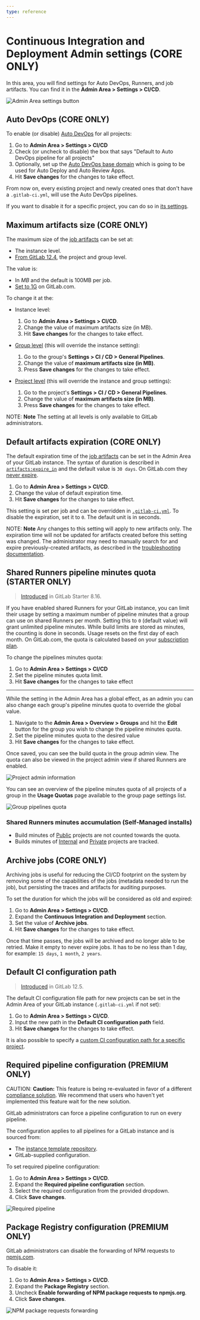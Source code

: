 ```yaml
---
type: reference
---
```


# Continuous Integration and Deployment Admin settings **(CORE ONLY)**

In this area, you will find settings for Auto DevOps, Runners, and job artifacts.
You can find it in the **Admin Area > Settings > CI/CD**.

![Admin Area settings button](../img/admin_area_settings_button.png)

## Auto DevOps **(CORE ONLY)**

To enable (or disable) [Auto DevOps](../../../topics/autodevops/index.md)
for all projects:

1. Go to **Admin Area > Settings > CI/CD**
1. Check (or uncheck to disable) the box that says "Default to Auto DevOps pipeline for all projects"
1. Optionally, set up the [Auto DevOps base domain](../../../topics/autodevops/index.md#auto-devops-base-domain)
   which is going to be used for Auto Deploy and Auto Review Apps.
1. Hit **Save changes** for the changes to take effect.

From now on, every existing project and newly created ones that don't have a
`.gitlab-ci.yml`, will use the Auto DevOps pipelines.

If you want to disable it for a specific project, you can do so in
[its settings](../../../topics/autodevops/index.md#enablingdisabling-auto-devops).

## Maximum artifacts size **(CORE ONLY)**

The maximum size of the [job artifacts](../../../administration/job_artifacts.md)
can be set at:

- The instance level.
- [From GitLab 12.4](https://gitlab.com/gitlab-org/gitlab/issues/21688), the project and group level.

The value is:

- In *MB* and the default is 100MB per job.
- [Set to 1G](../../gitlab_com/index.md#gitlab-cicd) on GitLab.com.

To change it at the:

- Instance level:

   1. Go to **Admin Area > Settings > CI/CD**.
   1. Change the value of maximum artifacts size (in MB).
   1. Hit **Save changes** for the changes to take effect.

- [Group level](../../group/index.md#group-settings) (this will override the instance setting):

  1. Go to the group's **Settings > CI / CD > General Pipelines**.
  1. Change the value of **maximum artifacts size (in MB)**.
  1. Press **Save changes** for the changes to take effect.

- [Project level](../../../ci/pipelines/settings.md) (this will override the instance and group settings):

  1. Go to the project's **Settings > CI / CD > General Pipelines**.
  1. Change the value of **maximum artifacts size (in MB)**.
  1. Press **Save changes** for the changes to take effect.

NOTE: **Note**
The setting at all levels is only available to GitLab administrators.

## Default artifacts expiration **(CORE ONLY)**

The default expiration time of the [job artifacts](../../../administration/job_artifacts.md)
can be set in the Admin Area of your GitLab instance. The syntax of duration is
described in [`artifacts:expire_in`](../../../ci/yaml/README.md#artifactsexpire_in)
and the default value is `30 days`. On GitLab.com they
[never expire](../../gitlab_com/index.md#gitlab-cicd).

1. Go to **Admin Area > Settings > CI/CD**.
1. Change the value of default expiration time.
1. Hit **Save changes** for the changes to take effect.

This setting is set per job and can be overridden in
[`.gitlab-ci.yml`](../../../ci/yaml/README.md#artifactsexpire_in).
To disable the expiration, set it to `0`. The default unit is in seconds.

NOTE: **Note**
Any changes to this setting will apply to new artifacts only. The expiration time will not
be updated for artifacts created before this setting was changed.
The administrator may need to manually search for and expire previously-created
artifacts, as described in the [troubleshooting documentation](../../../administration/troubleshooting/gitlab_rails_cheat_sheet.md#remove-artifacts-more-than-a-week-old).

## Shared Runners pipeline minutes quota **(STARTER ONLY)**

> [Introduced](https://gitlab.com/gitlab-org/gitlab/-/merge_requests/1078) in GitLab Starter 8.16.

If you have enabled shared Runners for your GitLab instance, you can limit their
usage by setting a maximum number of pipeline minutes that a group can use on
shared Runners per month. Setting this to `0` (default value) will grant
unlimited pipeline minutes. While build limits are stored as minutes, the
counting is done in seconds. Usage resets on the first day of each month.
On GitLab.com, the quota is calculated based on your
[subscription plan](https://about.gitlab.com/pricing/#gitlab-com).

To change the pipelines minutes quota:

1. Go to **Admin Area > Settings > CI/CD**
1. Set the pipeline minutes quota limit.
1. Hit **Save changes** for the changes to take effect

---

While the setting in the Admin Area has a global effect, as an admin you can
also change each group's pipeline minutes quota to override the global value.

1. Navigate to the **Admin Area > Overview > Groups** and hit the **Edit**
   button for the group you wish to change the pipeline minutes quota.
1. Set the pipeline minutes quota to the desired value
1. Hit **Save changes** for the changes to take effect.

Once saved, you can see the build quota in the group admin view.
The quota can also be viewed in the project admin view if shared Runners
are enabled.

![Project admin information](img/admin_project_quota_view.png)

You can see an overview of the pipeline minutes quota of all projects of
a group in the **Usage Quotas** page available to the group page settings list.

![Group pipelines quota](img/group_pipelines_quota.png)

### Shared Runners minutes accumulation (Self-Managed installs)

- Build minutes of [Public](../../../public_access/public_access.md#public-projects) projects are not counted towards the quota.
- Builds minutes of [Internal](../../../public_access/public_access.md#internal-projects) and [Private](../../../public_access/public_access.md#private-projects) projects are tracked.

## Archive jobs **(CORE ONLY)**

Archiving jobs is useful for reducing the CI/CD footprint on the system by
removing some of the capabilities of the jobs (metadata needed to run the job),
but persisting the traces and artifacts for auditing purposes.

To set the duration for which the jobs will be considered as old and expired:

1. Go to **Admin Area > Settings > CI/CD**.
1. Expand the **Continuous Integration and Deployment** section.
1. Set the value of **Archive jobs**.
1. Hit **Save changes** for the changes to take effect.

Once that time passes, the jobs will be archived and no longer able to be
retried. Make it empty to never expire jobs. It has to be no less than 1 day,
for example: <code>15 days</code>, <code>1 month</code>, <code>2 years</code>.

## Default CI configuration path

> [Introduced](https://gitlab.com/gitlab-org/gitlab/-/merge_requests/18073) in GitLab 12.5.

The default CI configuration file path for new projects can be set in the Admin
Area of your GitLab instance (`.gitlab-ci.yml` if not set):

1. Go to **Admin Area > Settings > CI/CD**.
1. Input the new path in the **Default CI configuration path** field.
1. Hit **Save changes** for the changes to take effect.

It is also possible to specify a [custom CI configuration path for a specific project](../../../ci/pipelines/settings.md#custom-ci-configuration-path).

<!-- ## Troubleshooting

Include any troubleshooting steps that you can foresee. If you know beforehand what issues
one might have when setting this up, or when something is changed, or on upgrading, it's
important to describe those, too. Think of things that may go wrong and include them here.
This is important to minimize requests for support, and to avoid doc comments with
questions that you know someone might ask.

Each scenario can be a third-level heading, e.g. `### Getting error message X`.
If you have none to add when creating a doc, leave this section in place
but commented out to help encourage others to add to it in the future. -->

## Required pipeline configuration **(PREMIUM ONLY)**

CAUTION: **Caution:**
This feature is being re-evaluated in favor of a different
[compliance solution](https://gitlab.com/gitlab-org/gitlab/issues/34830).
We recommend that users who haven't yet implemented this feature wait for
the new solution.

GitLab administrators can force a pipeline configuration to run on every
pipeline.

The configuration applies to all pipelines for a GitLab instance and is
sourced from:

- The [instance template repository](instance_template_repository.md).
- GitLab-supplied configuration.

To set required pipeline configuration:

1. Go to **Admin Area > Settings > CI/CD**.
1. Expand the **Required pipeline configuration** section.
1. Select the required configuration from the provided dropdown.
1. Click **Save changes**.

![Required pipeline](img/admin_required_pipeline.png)

## Package Registry configuration **(PREMIUM ONLY)**

GitLab administrators can disable the forwarding of NPM requests to [npmjs.com](https://www.npmjs.com/).

To disable it:

1. Go to **Admin Area > Settings > CI/CD**.
1. Expand the **Package Registry** section.
1. Uncheck **Enable forwarding of NPM package requests to npmjs.org**.
1. Click **Save changes**.

![NPM package requests forwarding](img/admin_package_registry_npm_package_requests_forward.png)
